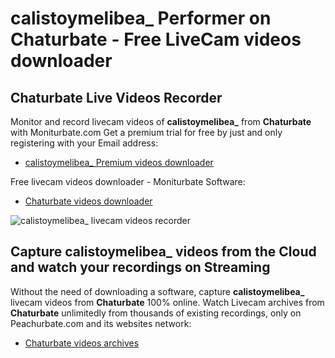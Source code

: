 # calistoymelibea_ Performer on Chaturbate - Free LiveCam videos downloader

## Chaturbate Live Videos Recorder

Monitor and record livecam videos of **calistoymelibea_** from **Chaturbate** with Moniturbate.com
Get a premium trial for free by just and only registering with your Email address:
* [calistoymelibea_ Premium videos downloader](https://moniturbate.com/request-demo-licence-key.html)

Free livecam videos downloader - Moniturbate Software:
* [Chaturbate videos downloader](https://moniturbate.com/moniturbate-download-software.html)

![calistoymelibea_ livecam videos recorder](https://peachurnet.com/templates/moniturbate-software.png)


## Capture calistoymelibea_ videos from the Cloud and watch your recordings on Streaming

Without the need of downloading a software, capture **calistoymelibea_** livecam videos from **Chaturbate** 100% online.
Watch Livecam archives from **Chaturbate** unlimitedly from thousands of existing recordings, only on Peachurbate.com and its websites network:
* [Chaturbate videos archives](https://peachurnet.com/)